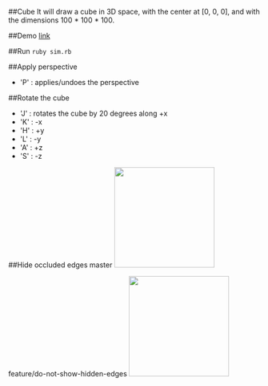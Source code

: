 ##Cube
It will draw a cube in 3D space, with the center at [0, 0, 0], and with the dimensions 100 * 100 * 100.

##Demo
[link](http://cl.ly/1L3o192V3h3P)

##Run
```ruby sim.rb```

##Apply perspective
* 'P' : applies/undoes the perspective

##Rotate the cube
* 'J' : rotates the cube by 20 degrees along +x
* 'K' : -x
* 'H' : +y
* 'L' : -y
* 'A' : +z
* 'S' : -z

##Hide occluded edges
master
<img src="https://github.com/mori15haru/gosu-cube/blob/master/master.png" width="200">

feature/do-not-show-hidden-edges
<img src="https://github.com/mori15haru/gosu-cube/blob/master/branch.png" width="200">
